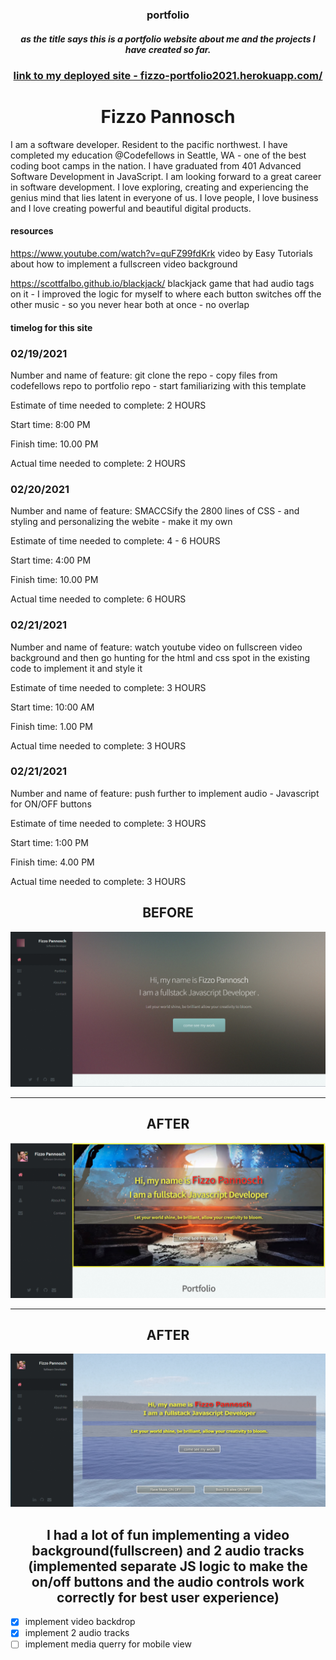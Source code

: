 ### <center>portfolio</center>

##### <center>as the title says this is a portfolio website about me and the projects I have created so far.</center>

### <center><a href="fizzo-portfolio2021.herokuapp.com/">link to my deployed site - fizzo-portfolio2021.herokuapp.com/</a></center>

# <center>Fizzo Pannosch</center>

I am a software developer. Resident to the pacific northwest. I have completed my education @Codefellows in Seattle, WA - one of the best coding boot camps in the nation.
I have graduated from 401 Advanced Software Development in JavaScript. I am looking forward to a great career in software development. I love exploring, creating and experiencing the genius mind that lies latent in everyone of us. I love people, I love business and I love creating powerful and beautiful digital products.

#### resources

https://www.youtube.com/watch?v=quFZ99fdKrk
video by Easy Tutorials about how to implement a fullscreen video background

https://scottfalbo.github.io/blackjack/
blackjack game that had audio tags on it - I improved the logic for myself to where each button switches off the other music - so you never hear both at once - no overlap

#### timelog for this site

### 02/19/2021

Number and name of feature: git clone the repo - copy files from codefellows repo to portfolio repo - start familiarizing with this template

Estimate of time needed to complete: 2 HOURS

Start time: 8:00 PM

Finish time: 10.00 PM

Actual time needed to complete: 2 HOURS

### 02/20/2021

Number and name of feature: SMACCSify the 2800 lines of CSS - and styling and personalizing the webite - make it my own

Estimate of time needed to complete: 4 - 6 HOURS

Start time: 4:00 PM

Finish time: 10.00 PM

Actual time needed to complete: 6 HOURS

### 02/21/2021

Number and name of feature: watch youtube video on fullscreen video background and then go hunting for the html and css spot in the existing code to implement it and style it

Estimate of time needed to complete: 3 HOURS

Start time: 10:00 AM

Finish time: 1.00 PM

Actual time needed to complete: 3 HOURS

### 02/21/2021

Number and name of feature: push further to implement audio - Javascript for ON/OFF buttons

Estimate of time needed to complete: 3 HOURS

Start time: 1:00 PM

Finish time: 4.00 PM

Actual time needed to complete: 3 HOURS

## <center>BEFORE</center>

![this is before](./public/images/1392Html5Up.PNG)

---

## <center>AFTER</center>

![this is after](./public/images/1393Html5UpAfter.PNG)


---

## <center>AFTER</center>

![this is after implementing a video background AND music](./public/images/2281.PNG)

## <center>I had a lot of fun implementing a video background(fullscreen) and 2 audio tracks (implemented separate JS logic to make the on/off buttons and the audio controls work correctly for best user experience)</center>

- [x] implement video backdrop
- [x] implement 2 audio tracks
- [ ] implement media querry for mobile view
